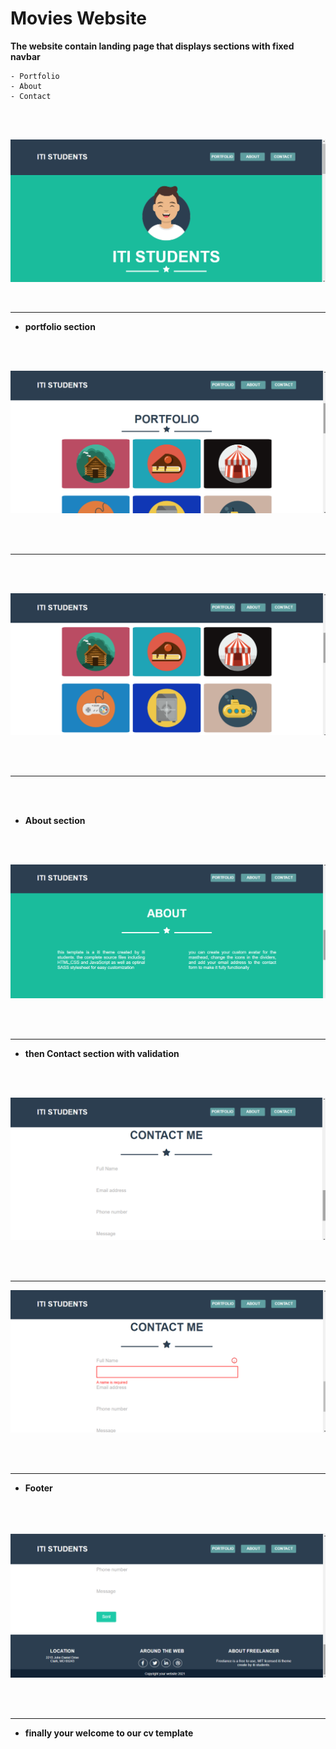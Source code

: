 # Movies Website

<b>The website contain landing page that displays sections with fixed navbar</b>
    
    - Portfolio
    - About
    - Contact

<br></br>

![home page](imgs/home.png)

<br>
<hr>

- <b>portfolio section</b>
    
<br></br>

![portfolio1 page](imgs/portfolio.png)

<br></br>
<hr>
<br></br>

![portfolio2 page](imgs/portfolio2.png)

<br></br>
<hr>
<br></br>

- <b>About section</b>

<br></br>

![about page](imgs/about.png)

<br></br>
<hr></hr>

- <b>then Contact section with validation</b>

<br>
</br>

![contact page](imgs/contact.png)

<br></br>
<hr>

![contact with validation page](imgs/contact_validation.png)


<br></br>
<hr></hr>

- <b>Footer</b>

<br>
</br>

![footer page](imgs/footer.png)

<br></br>

 <hr></hr>
 


- <b>finally your welcome to our cv template</b>
